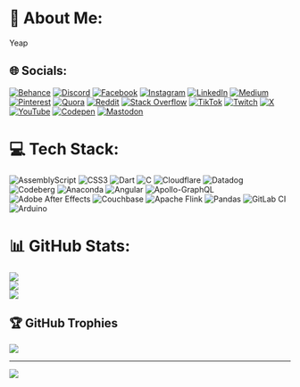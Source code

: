 # 💫 About Me:
Yeap


## 🌐 Socials:
[![Behance](https://img.shields.io/badge/Behance-1769ff?logo=behance&logoColor=white)](https://behance.net/faef) [![Discord](https://img.shields.io/badge/Discord-%237289DA.svg?logo=discord&logoColor=white)](https://discord.gg/aer) [![Facebook](https://img.shields.io/badge/Facebook-%231877F2.svg?logo=Facebook&logoColor=white)](https://facebook.com/arg) [![Instagram](https://img.shields.io/badge/Instagram-%23E4405F.svg?logo=Instagram&logoColor=white)](https://instagram.com/aeg) [![LinkedIn](https://img.shields.io/badge/LinkedIn-%230077B5.svg?logo=linkedin&logoColor=white)](https://linkedin.com/in/age) [![Medium](https://img.shields.io/badge/Medium-12100E?logo=medium&logoColor=white)](https://medium.com/@aerg) [![Pinterest](https://img.shields.io/badge/Pinterest-%23E60023.svg?logo=Pinterest&logoColor=white)](https://pinterest.com/argar) [![Quora](https://img.shields.io/badge/Quora-%23B92B27.svg?logo=Quora&logoColor=white)](https://quora.com/profile/aerg) [![Reddit](https://img.shields.io/badge/Reddit-%23FF4500.svg?logo=Reddit&logoColor=white)](https://reddit.com/user/gar) [![Stack Overflow](https://img.shields.io/badge/-Stackoverflow-FE7A16?logo=stack-overflow&logoColor=white)](https://stackoverflow.com/users/erg) [![TikTok](https://img.shields.io/badge/TikTok-%23000000.svg?logo=TikTok&logoColor=white)](https://tiktok.com/@rg) [![Twitch](https://img.shields.io/badge/Twitch-%239146FF.svg?logo=Twitch&logoColor=white)](https://twitch.tv/rga) [![X](https://img.shields.io/badge/X-black.svg?logo=X&logoColor=white)](https://x.com/arg) [![YouTube](https://img.shields.io/badge/YouTube-%23FF0000.svg?logo=YouTube&logoColor=white)](https://youtube.com/@aae) [![Codepen](https://img.shields.io/badge/Codepen-000000?style=for-the-badge&logo=codepen&logoColor=white)](https://codepen.io/aer) [![Mastodon](https://img.shields.io/badge/-MASTODON-%232B90D9?style=for-the-badge&logo=mastodon&logoColor=white)](https://mastodon.social/@aerg) 

# 💻 Tech Stack:
![AssemblyScript](https://img.shields.io/badge/assembly%20script-%23000000.svg?style=for-the-badge&logo=assemblyscript&logoColor=white) ![CSS3](https://img.shields.io/badge/css3-%231572B6.svg?style=for-the-badge&logo=css3&logoColor=white) ![Dart](https://img.shields.io/badge/dart-%230175C2.svg?style=for-the-badge&logo=dart&logoColor=white) ![C](https://img.shields.io/badge/c-%2300599C.svg?style=for-the-badge&logo=c&logoColor=white) ![Cloudflare](https://img.shields.io/badge/Cloudflare-F38020?style=for-the-badge&logo=Cloudflare&logoColor=white) ![Datadog](https://img.shields.io/badge/datadog-%23632CA6.svg?style=for-the-badge&logo=datadog&logoColor=white) ![Codeberg](https://img.shields.io/badge/Codeberg-2185D0?style=for-the-badge&logo=Codeberg&logoColor=white) ![Anaconda](https://img.shields.io/badge/Anaconda-%2344A833.svg?style=for-the-badge&logo=anaconda&logoColor=white) ![Angular](https://img.shields.io/badge/angular-%23DD0031.svg?style=for-the-badge&logo=angular&logoColor=white) ![Apollo-GraphQL](https://img.shields.io/badge/-ApolloGraphQL-311C87?style=for-the-badge&logo=apollo-graphql) ![Adobe After Effects](https://img.shields.io/badge/Adobe%20After%20Effects-9999FF.svg?style=for-the-badge&logo=Adobe%20After%20Effects&logoColor=white) ![Couchbase](https://img.shields.io/badge/Couchbase-EA2328?style=for-the-badge&logo=couchbase&logoColor=white) ![Apache Flink](https://img.shields.io/badge/Apache%20Flink-E6526F?style=for-the-badge&logo=Apache%20Flink&logoColor=white) ![Pandas](https://img.shields.io/badge/pandas-%23150458.svg?style=for-the-badge&logo=pandas&logoColor=white) ![GitLab CI](https://img.shields.io/badge/gitlab%20CI-%23181717.svg?style=for-the-badge&logo=gitlab&logoColor=white) ![Arduino](https://img.shields.io/badge/-Arduino-00979D?style=for-the-badge&logo=Arduino&logoColor=white)
# 📊 GitHub Stats:
![](https://github-readme-stats.vercel.app/api?username=Carlos&theme=dark&hide_border=false&include_all_commits=false&count_private=false)<br/>
![](https://github-readme-streak-stats.herokuapp.com/?user=Carlos&theme=dark&hide_border=false)<br/>
![](https://github-readme-stats.vercel.app/api/top-langs/?username=Carlos&theme=dark&hide_border=false&include_all_commits=false&count_private=false&layout=compact)

## 🏆 GitHub Trophies
![](https://github-profile-trophy.vercel.app/?username=Carlos&theme=radical&no-frame=false&no-bg=true&margin-w=4)

---
[![](https://visitcount.itsvg.in/api?id=Carlos&icon=0&color=0)](https://visitcount.itsvg.in)

<!-- Proudly created with GPRM ( https://gprm.itsvg.in ) -->
